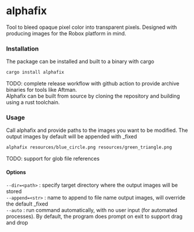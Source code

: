 # alphafix

Tool to bleed opaque pixel color into transparent pixels. Designed with producing images for the Robox platform in mind.

### Installation

The package can be installed and built to a binary with cargo
```sh
cargo install alphafix
```
TODO: complete release workflow with github action to provide archive binaries for tools like Aftman.  
Alphafix can be built from source by cloning the repository and building using a rust toolchain.

### Usage

Call alphafix and provide paths to the images you want to be modified. The output images by default will be appended with \_fixed
```sh
alphafix resources/blue_circle.png resources/green_triangle.png
```
TODO: support for glob file references

#### Options
`--dir=<path>` : specify target directory where the output images will be stored  
`--append=<str>` : name to append to file name output images, will override the default _fixed  
`--auto` : run command automatically, with no user input (for automated processes). By default, the program does prompt on exit to support drag and drop 
